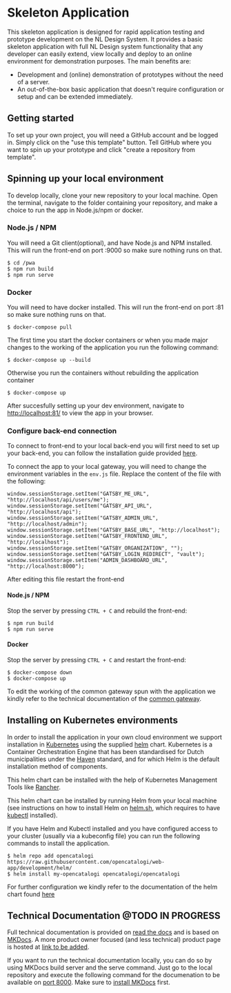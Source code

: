 # Skeleton Application

This skeleton application is designed for rapid application testing and prototype development on the NL Design System. It provides a basic skeleton application with full NL Design system functionality that any developer can easily extend, view locally and deploy to an online environment for demonstration purposes. The main benefits are:

-   Development and (online) demonstration of prototypes without the need of a server.
-   An out-of-the-box basic application that doesn't require configuration or setup and can be extended immediately.


## Getting started

To set up your own project, you will need a GitHub account and be logged in. Simply click on the "use this template" button. Tell GitHub where you want to spin up your prototype and click "create a repository from template".


## Spinning up your local environment

To develop locally, clone your new repository to your local machine. Open the terminal, navigate to the folder containing your repository, and make a choice to run the app in Node.js/npm or docker.

### Node.js / NPM
You will need a Git client(optional), and have Node.js and NPM installed. This will run the front-end on port :9000 so make sure nothing runs on that.

```cli
$ cd /pwa
$ npm run build
$ npm run serve
```


### Docker

You will need to have docker installed. This will run the front-end on port :81 so make sure nothing runs on that.

```cli
$ docker-compose pull
```

The first time you start the docker containers or when you made major changes to the working of the application you run the following command:
```cli
$ docker-compose up --build
```

Otherwise you run the containers without rebuilding the application container
```
$ docker-compose up
```

After succesfully setting up your dev environment, navigate to [http://localhost:81/](http://localhost:81/) to view the app in your browser.

### Configure back-end connection
To connect to front-end to your local back-end you will first need to set up your back-end, you can follow the installation guide provided [here](https://github.com/OpenCatalogi/OpenCatalogiBundle#opencatalogibundle-).

To connect the app to your local gateway, you will need to change the environment variables in the `env.js` file. Replace the content of the file with the following:
```
window.sessionStorage.setItem("GATSBY_ME_URL", "http://localhost/api/users/me");
window.sessionStorage.setItem("GATSBY_API_URL", "http://localhost/api");
window.sessionStorage.setItem("GATSBY_ADMIN_URL", "http://localhost/admin");
window.sessionStorage.setItem("GATSBY_BASE_URL", "http://localhost");
window.sessionStorage.setItem("GATSBY_FRONTEND_URL", "http://localhost");
window.sessionStorage.setItem("GATSBY_ORGANIZATION", "");
window.sessionStorage.setItem("GATSBY_LOGIN_REDIRECT", "vault");
window.sessionStorage.setItem("ADMIN_DASHBOARD_URL", "http://localhost:8000");
```

After editing this file restart the front-end

#### Node.js / NPM
Stop the server by pressing `CTRL + C` and rebuild the front-end:

```cli
$ npm run build
$ npm run serve
```

#### Docker
Stop the server by pressing `CTRL + C` and restart the front-end:
```cli
$ docker-compose down
$ docker-compose up
```


To edit the working of the common gateway spun with the application we kindly refer to the technical documentation of the [common gateway](https://docs.conductor-gateway.app/en/latest/installation/).

## Installing on Kubernetes environments
In order to install the application in your own cloud environment we support installation in [Kubernetes](https://kubernetes.io) using the supplied [helm](https://helm.sh) chart. Kubernetes is a Container Orchestration Engine that has been standardised for Dutch municipalities under the [Haven](https://haven.commonground.nl) standard, and for which Helm is the default installation method of components.

This helm chart can be installed with the help of Kubernetes Management Tools like [Rancher](https://rancher.com).

This helm chart can be installed by running Helm from your local machine (see instructions on how to install Helm on [helm.sh](https://helm.sh/docs/intro/install/#through-package-managers), which requires to have [kubectl](https://kubernetes.io/docs/tasks/tools/) installed).

If you have Helm and Kubectl installed and you have configured access to your cluster (usually via a kubeconfig file) you can run the following commands to install the application.
```cli
$ helm repo add opencatalogi https://raw.githubusercontent.com/opencatalogi/web-app/development/helm/
$ helm install my-opencatalogi opencatalogi/opencatalogi
```

For further configuration we kindly refer to the documentation of the helm chart found [here](helm/README.md)

## Technical Documentation @TODO IN PROGRESS

Full technical documentation is provided on [read the docs](https://skeleton-app.readthedocs.io/en/latest//) and is based on [MKDocs](https://www.mkdocs.org/). A more product owner focused (and less technical) product page is hosted at [link to be added]().

If you want to run the technical documentation locally, you can do so by using MKDocs build server and the serve command. Just go to the local repository and execute the following command for the documenation to be available on [port 8000](localhost://8000). Make sure to [install MKDocs](https://www.mkdocs.org/user-guide/installation/) first.

